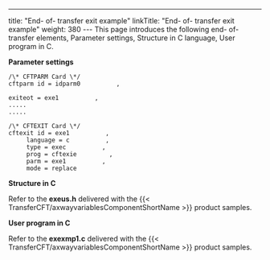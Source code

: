 ---
title: "End- of- transfer  exit example"
linkTitle: "End- of- transfer exit example"
weight: 380
--- This page introduces the following end- of- transfer elements, Parameter
settings, Structure
in C language, User
program in C.

****Parameter settings****

```
/\* CFTPARM Card \*/
cftparm id = idparm0          ,

exiteot = exe1          ,
.....
.....
```

```
/\* CFTEXIT Card \*/
cftexit id = exe1          ,
     language = c          ,
     type = exec          ,
     prog = cftexie         ,
     parm = exe1          ,
     mode = replace
```

****Structure in C****

Refer to the ****exeus.h****
delivered with the {{< TransferCFT/axwayvariablesComponentShortName  >}} product samples.

****User program in C****

Refer to the ****exexmp1.c****
delivered with the {{< TransferCFT/axwayvariablesComponentShortName  >}} product samples.
